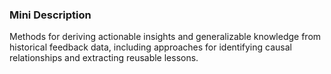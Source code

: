 ### Mini Description

Methods for deriving actionable insights and generalizable knowledge from historical feedback data, including approaches for identifying causal relationships and extracting reusable lessons.
